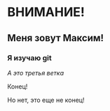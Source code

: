 # ВНИМАНИЕ!


## Меня зовут Максим!

### Я изучаю git

*А это третья ветка*

Конец!

Но нет, это еще не конец!
